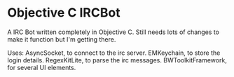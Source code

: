 Objective C IRCBot
==================

A IRC Bot written completely in Objective C.
Still needs lots of changes to make it function but I'm getting there.

Uses:
AsyncSocket, to connect to the irc server.
EMKeychain, to store the login details.
RegexKitLite, to parse the irc messages.
BWToolkitFramework, for several UI elements.